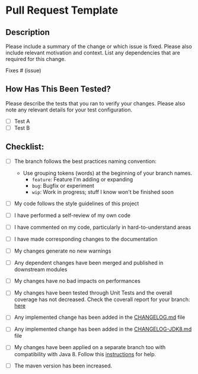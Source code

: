 # Pull Request Template

## Description

Please include a summary of the change or which issue is fixed. Please also include relevant motivation and context. List any dependencies that are required for this change.

Fixes # (issue)

## How Has This Been Tested?

Please describe the tests that you ran to verify your changes. Please also note any relevant details for your test configuration.

- [ ] Test A
- [ ] Test B

## Checklist:

- [ ] The branch follows the best practices naming convention:
     - Use grouping tokens (words) at the beginning of your branch names.
        * `feature`: Feature I'm adding or expanding
        * `bug`: Bugfix or experiment
        * `wip`: Work in progress; stuff I know won't be finished soon
- [ ] My code follows the style guidelines of this project
- [ ] I have performed a self-review of my own code
- [ ] I have commented on my code, particularly in hard-to-understand areas
- [ ] I have made corresponding changes to the documentation
- [ ] My changes generate no new warnings
- [ ] Any dependent changes have been merged and published in downstream modules
- [ ] My changes have no bad impacts on performances
- [ ] My changes have been tested through Unit Tests and the overall coverage has not decreased. Check the coverall report for your branch: [here](https://coveralls.io/github/HotelsDotCom/bull)
- [ ] Any implemented change has been added in the [CHANGELOG.md](./CHANGELOG.md) file 
- [ ] Any implemented change has been added in the [CHANGELOG-JDK8.md](./CHANGELOG-JDK8.md) file 
- [ ] My changes have been applied on a separate branch too with compatibility with Java 8. Follow this [instructions](https://github.com/HotelsDotCom/bull/blob/master/RELEASE.md#3-prepare-the-jdk8-release) for help.

- [ ] The maven version has been increased. 
